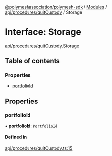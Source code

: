 [@polymeshassociation/polymesh-sdk](../README.md) / [Modules](../modules.md) / [api/procedures/quitCustody](../modules/api_procedures_quitCustody.md) / Storage

# Interface: Storage

[api/procedures/quitCustody](../modules/api_procedures_quitCustody.md).Storage

## Table of contents

### Properties

- [portfolioId](api_procedures_quitCustody.Storage.md#portfolioid)

## Properties

### portfolioId

• **portfolioId**: `PortfolioId`

#### Defined in

[api/procedures/quitCustody.ts:15](https://github.com/PolymathNetwork/polymesh-sdk/blob/31dfa0dc/src/api/procedures/quitCustody.ts#L15)
